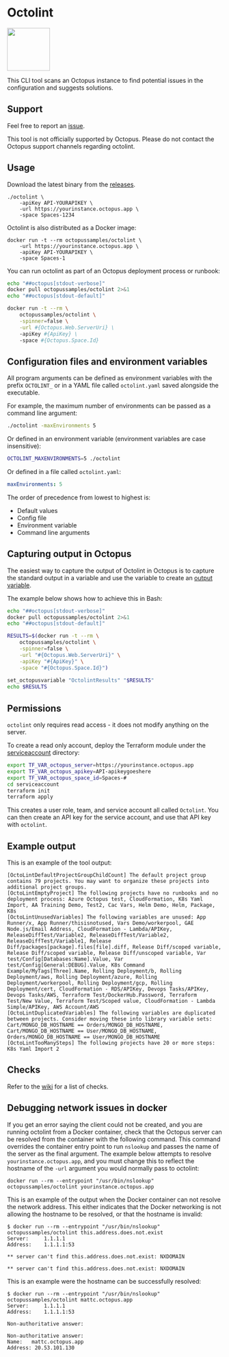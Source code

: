 # Octolint

<img src="https://user-images.githubusercontent.com/160104/222631936-e1ec480e-abd5-4622-978d-08259844aa14.png" width="100" height="100">

This CLI tool scans an Octopus instance to find potential issues in the configuration and suggests solutions.

## Support

Feel free to report
an [issue](https://github.com/OctopusSalesEngineering/OctopusRecommendationEngine/issues).

This tool is not officially supported by Octopus. Please do not contact the Octopus support channels regarding octolint.

## Usage

Download the latest binary from
the [releases](https://github.com/OctopusSalesEngineering/OctopusRecommendationEngine/releases).

```
./octolint \
    -apiKey API-YOURAPIKEY \
    -url https://yourinstance.octopus.app \
    -space Spaces-1234
```

Octolint is also distributed as a Docker image:

```
docker run -t --rm octopussamples/octolint \
    -url https://yourinstance.octopus.app \
    -apiKey API-YOURAPIKEY \
    -space Spaces-1
```

You can run octolint as part of an Octopus deployment process or runbook:

```bash
echo "##octopus[stdout-verbose]"
docker pull octopussamples/octolint 2>&1
echo "##octopus[stdout-default]"

docker run -t --rm \
    octopussamples/octolint \
    -spinner=false \
    -url #{Octopus.Web.ServerUri} \
    -apiKey #{ApiKey} \
    -space #{Octopus.Space.Id}
```

## Configuration files and environment variables

All program arguments can be defined as environment variables with the prefix `OCTOLINT_` or in a YAML file called
`octolint.yaml` saved alongside the executable.

For example, the maximum number of environments can be passed as a command line argument:

```bash
./octolint -maxEnvironments 5
```

Or defined in an environment variable (environment variables are case insensitive):

```bash
OCTOLINT_MAXENVIRONMENTS=5 ./octolint
```

Or defined in a file called `octolint.yaml`:

```yaml
maxEnvironments: 5
```

The order of precedence from lowest to highest is:
* Default values
* Config file
* Environment variable
* Command line arguments

## Capturing output in Octopus

The easiest way to capture the output of Octolint in Octopus is to capture the standard output in a variable and use the variable
to create an [output variable](https://octopus.com/docs/projects/variables/output-variables).

The example below shows how to achieve this in Bash:

```bash
echo "##octopus[stdout-verbose]"
docker pull octopussamples/octolint 2>&1
echo "##octopus[stdout-default]"

RESULTS=$(docker run -t --rm \
    octopussamples/octolint \
    -spinner=false \
    -url "#{Octopus.Web.ServerUri}" \
    -apiKey "#{ApiKey}" \
    -space "#{Octopus.Space.Id}")
    
set_octopusvariable "OctolintResults" "$RESULTS"
echo $RESULTS
```

## Permissions

`octolint` only requires read access - it does not modify anything on the server.

To create a read only account, deploy the Terraform module under the [serviceaccount](serviceaccount) directory:

```bash
export TF_VAR_octopus_server=https://yourinstance.octopus.app
export TF_VAR_octopus_apikey=API-apikeygoeshere
export TF_VAR_octopus_space_id=Spaces-#
cd serviceaccount
terraform init
terraform apply
```

This creates a user role, team, and service account all called `Octolint`. You can then create an API key for the service account, and use that API key with `octolint`. 

## Example output

This is an example of the tool output:

```
[OctoLintDefaultProjectGroupChildCount] The default project group contains 79 projects. You may want to organize these projects into additional project groups.
[OctoLintEmptyProject] The following projects have no runbooks and no deployment process: Azure Octopus test, CloudFormation, K8s Yaml Import, AA Training Demo, Test2, Cac Vars, Helm Demo, Helm, Package, K8s
[OctoLintUnusedVariables] The following variables are unused: App Runner/x, App Runner/thisisnotused, Vars Demo/workerpool, GAE Node.js/Email Address, CloudFormation - Lambda/APIKey, ReleaseDiffTest/Variable2, ReleaseDiffTest/Variable2, ReleaseDiffTest/Variable1, Release Diff/packages[package].files[file].diff, Release Diff/scoped variable, Release Diff/scoped variable, Release Diff/unscoped variable, Var test/Config[Databases:Name].Value, Var test/Config[General:DEBUG].Value, K8s Command Example/MyTags[Three].Name, Rolling Deployment/b, Rolling Deployment/aws, Rolling Deployment/azure, Rolling Deployment/workerpool, Rolling Deployment/gcp, Rolling Deployment/cert, CloudFormation - RDS/APIKey, Devops Tasks/APIKey, Devops Tasks/AWS, Terraform Test/DockerHub.Password, Terraform Test/New Value, Terraform Test/Scoped value, CloudFormation - Lambda Simple/APIKey, AWS Account/AWS
[OctoLintDuplicatedVariables] The following variables are duplicated between projects. Consider moving these into library variable sets: Cart/MONGO_DB_HOSTNAME == Orders/MONGO_DB_HOSTNAME, Cart/MONGO_DB_HOSTNAME == User/MONGO_DB_HOSTNAME, Orders/MONGO_DB_HOSTNAME == User/MONGO_DB_HOSTNAME
[OctoLintTooManySteps] The following projects have 20 or more steps: K8s Yaml Import 2
```

## Checks

Refer to the [wiki](https://github.com/OctopusSolutionsEngineering/OctopusRecommendationEngine/wiki) for a list of checks. 

## Debugging network issues in docker

If you get an error saying the client could not be created, and you are running octolint from a Docker container, check
that the Octopus server can be resolved from the container with the following command. This command overrides the
container entry point to run `nslookup` and passes the name of the server as the final argument. The example below
attempts to resolve `yourinstance.octopus.app`, and you must change this to reflect the hostname of the `-url` argument
you would normally pass to octolint:

```shell
docker run --rm --entrypoint "/usr/bin/nslookup" octopussamples/octolint yourinstance.octopus.app
```

This is an example of the output when the Docker container can not resolve the network address. This either indicates that
the Docker networking is not allowing the hostname to be resolved, or that the hostname is invalid:

```shell
$ docker run --rm --entrypoint "/usr/bin/nslookup" octopussamples/octolint this.address.does.not.exist
Server:		1.1.1.1
Address:	1.1.1.1:53

** server can't find this.address.does.not.exist: NXDOMAIN

** server can't find this.address.does.not.exist: NXDOMAIN
```

This is an example were the hostname can be successfully resolved:

```shell
$ docker run --rm --entrypoint "/usr/bin/nslookup" octopussamples/octolint mattc.octopus.app
Server:		1.1.1.1
Address:	1.1.1.1:53

Non-authoritative answer:

Non-authoritative answer:
Name:	mattc.octopus.app
Address: 20.53.101.130
```